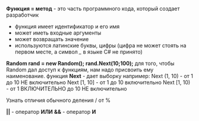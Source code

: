 **Функция = метод** - это часть программного кода, который создает разработчик
- функция имеет идентификатор и его имя
- может иметь входные аргументы
- может возвращать значение
- используются латинские буквы, цифры (цифра не может стоять на первом месте, а символ *_* в языке С# не принято)


**Random rand = new Random();
rand.Next(10;100);** 
для того, чтобы Random дал доступ к функциям, нам надо присвоить ему наименование.
функция **Next** - дает выборку например:
Next (1, 10) -  от 1 до 10 НЕ включительно
Next [1, 10] -  от 1 до 10  включительно
Next [1, 10) -  от 1 ВКЛЮЧИТЕЛЬНО до 10 НЕ включительно

Узнать отличия обычного деления / от %

**||** - оператор  **ИЛИ**
**&&** - оператор **И**

